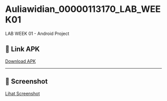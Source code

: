 # Auliawidian_00000113170_LAB_WEEK01

LAB WEEK 01 - Android Project


## 🔗 Link APK
[Download APK](https://drive.google.com/drive/folders/1GnY7nh5Dt5sMd_um8LGTlxYHlePjg9U5?usp=drive_link)

---

## 📸 Screenshot
[Lihat Screenshot](https://drive.google.com/drive/folders/17_GfDoRX3HqJmujq1vZVuEoxYATOl-LE?usp=drive_link)

